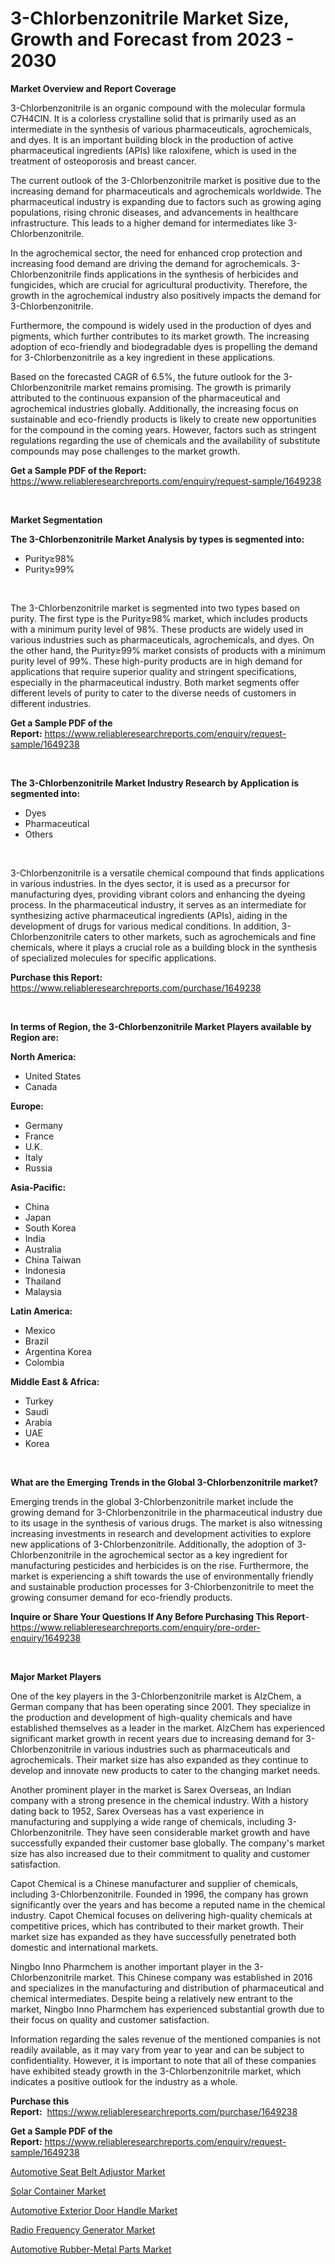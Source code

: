 <p><h1>3-Chlorbenzonitrile Market Size, Growth and Forecast from 2023 - 2030</h1></p><p><strong>Market Overview and Report Coverage</strong></p>
<p><p>3-Chlorbenzonitrile is an organic compound with the molecular formula C7H4ClN. It is a colorless crystalline solid that is primarily used as an intermediate in the synthesis of various pharmaceuticals, agrochemicals, and dyes. It is an important building block in the production of active pharmaceutical ingredients (APIs) like raloxifene, which is used in the treatment of osteoporosis and breast cancer.</p><p>The current outlook of the 3-Chlorbenzonitrile market is positive due to the increasing demand for pharmaceuticals and agrochemicals worldwide. The pharmaceutical industry is expanding due to factors such as growing aging populations, rising chronic diseases, and advancements in healthcare infrastructure. This leads to a higher demand for intermediates like 3-Chlorbenzonitrile.</p><p>In the agrochemical sector, the need for enhanced crop protection and increasing food demand are driving the demand for agrochemicals. 3-Chlorbenzonitrile finds applications in the synthesis of herbicides and fungicides, which are crucial for agricultural productivity. Therefore, the growth in the agrochemical industry also positively impacts the demand for 3-Chlorbenzonitrile.</p><p>Furthermore, the compound is widely used in the production of dyes and pigments, which further contributes to its market growth. The increasing adoption of eco-friendly and biodegradable dyes is propelling the demand for 3-Chlorbenzonitrile as a key ingredient in these applications.</p><p>Based on the forecasted CAGR of 6.5%, the future outlook for the 3-Chlorbenzonitrile market remains promising. The growth is primarily attributed to the continuous expansion of the pharmaceutical and agrochemical industries globally. Additionally, the increasing focus on sustainable and eco-friendly products is likely to create new opportunities for the compound in the coming years. However, factors such as stringent regulations regarding the use of chemicals and the availability of substitute compounds may pose challenges to the market growth.</p></p>
<p><strong>Get a Sample PDF of the Report:</strong> <a href="https://www.reliableresearchreports.com/enquiry/request-sample/1649238">https://www.reliableresearchreports.com/enquiry/request-sample/1649238</a></p>
<p>&nbsp;</p>
<p><strong>Market Segmentation</strong></p>
<p><strong>The 3-Chlorbenzonitrile Market Analysis by types is segmented into:</strong></p>
<p><ul><li>Purity≥98%</li><li>Purity≥99%</li></ul></p>
<p>&nbsp;</p>
<p><p>The 3-Chlorbenzonitrile market is segmented into two types based on purity. The first type is the Purity≥98% market, which includes products with a minimum purity level of 98%. These products are widely used in various industries such as pharmaceuticals, agrochemicals, and dyes. On the other hand, the Purity≥99% market consists of products with a minimum purity level of 99%. These high-purity products are in high demand for applications that require superior quality and stringent specifications, especially in the pharmaceutical industry. Both market segments offer different levels of purity to cater to the diverse needs of customers in different industries.</p></p>
<p><strong>Get a Sample PDF of the Report:</strong>&nbsp;<a href="https://www.reliableresearchreports.com/enquiry/request-sample/1649238">https://www.reliableresearchreports.com/enquiry/request-sample/1649238</a></p>
<p>&nbsp;</p>
<p><strong>The 3-Chlorbenzonitrile Market Industry Research by Application is segmented into:</strong></p>
<p><ul><li>Dyes</li><li>Pharmaceutical</li><li>Others</li></ul></p>
<p>&nbsp;</p>
<p><p>3-Chlorbenzonitrile is a versatile chemical compound that finds applications in various industries. In the dyes sector, it is used as a precursor for manufacturing dyes, providing vibrant colors and enhancing the dyeing process. In the pharmaceutical industry, it serves as an intermediate for synthesizing active pharmaceutical ingredients (APIs), aiding in the development of drugs for various medical conditions. In addition, 3-Chlorbenzonitrile caters to other markets, such as agrochemicals and fine chemicals, where it plays a crucial role as a building block in the synthesis of specialized molecules for specific applications.</p></p>
<p><strong>Purchase this Report:</strong>&nbsp; <a href="https://www.reliableresearchreports.com/purchase/1649238">https://www.reliableresearchreports.com/purchase/1649238</a></p>
<p>&nbsp;</p>
<p><strong>In terms of Region, the 3-Chlorbenzonitrile Market Players available by Region are:</strong></p>
<p>
    <p> <strong> North America: </strong>
        <ul>
            <li>United States</li>
            <li>Canada</li>
        </ul>
        </p> 
    <p> <strong> Europe: </strong>
        <ul>
            <li>Germany</li>
            <li>France</li>
            <li>U.K.</li>
            <li>Italy</li>
            <li>Russia</li>
        </ul>
        </p> 
    <p> <strong> Asia-Pacific: </strong>
        <ul>
            <li>China</li>
            <li>Japan</li>
            <li>South Korea</li>
            <li>India</li>
            <li>Australia</li>
            <li>China Taiwan</li>
            <li>Indonesia</li>
            <li>Thailand</li>
            <li>Malaysia</li>
        </ul>
        </p> 
    <p> <strong> Latin America: </strong>
        <ul>
            <li>Mexico</li>
            <li>Brazil</li>
            <li>Argentina Korea</li>
            <li>Colombia</li>
        </ul>
        </p> 
    <p> <strong> Middle East & Africa: </strong>
        <ul>
            <li>Turkey</li>
            <li>Saudi</li>
            <li>Arabia</li>
            <li>UAE</li>
            <li>Korea</li>
        </ul>
    </p>
    </p>
<p>&nbsp;</p>
<p><strong>What are the Emerging Trends in the Global 3-Chlorbenzonitrile market?</strong></p>
<p><p>Emerging trends in the global 3-Chlorbenzonitrile market include the growing demand for 3-Chlorbenzonitrile in the pharmaceutical industry due to its usage in the synthesis of various drugs. The market is also witnessing increasing investments in research and development activities to explore new applications of 3-Chlorbenzonitrile. Additionally, the adoption of 3-Chlorbenzonitrile in the agrochemical sector as a key ingredient for manufacturing pesticides and herbicides is on the rise. Furthermore, the market is experiencing a shift towards the use of environmentally friendly and sustainable production processes for 3-Chlorbenzonitrile to meet the growing consumer demand for eco-friendly products.</p></p>
<p><strong>Inquire or Share Your Questions If Any Before Purchasing This Report</strong>- <a href="https://www.reliableresearchreports.com/enquiry/pre-order-enquiry/1649238">https://www.reliableresearchreports.com/enquiry/pre-order-enquiry/1649238</a></p>
<p>&nbsp;</p>
<p><strong>Major Market Players</strong></p>
<p><p>One of the key players in the 3-Chlorbenzonitrile market is AlzChem, a German company that has been operating since 2001. They specialize in the production and development of high-quality chemicals and have established themselves as a leader in the market. AlzChem has experienced significant market growth in recent years due to increasing demand for 3-Chlorbenzonitrile in various industries such as pharmaceuticals and agrochemicals. Their market size has also expanded as they continue to develop and innovate new products to cater to the changing market needs.</p><p>Another prominent player in the market is Sarex Overseas, an Indian company with a strong presence in the chemical industry. With a history dating back to 1952, Sarex Overseas has a vast experience in manufacturing and supplying a wide range of chemicals, including 3-Chlorbenzonitrile. They have seen considerable market growth and have successfully expanded their customer base globally. The company's market size has also increased due to their commitment to quality and customer satisfaction.</p><p>Capot Chemical is a Chinese manufacturer and supplier of chemicals, including 3-Chlorbenzonitrile. Founded in 1996, the company has grown significantly over the years and has become a reputed name in the chemical industry. Capot Chemical focuses on delivering high-quality chemicals at competitive prices, which has contributed to their market growth. Their market size has expanded as they have successfully penetrated both domestic and international markets.</p><p>Ningbo Inno Pharmchem is another important player in the 3-Chlorbenzonitrile market. This Chinese company was established in 2016 and specializes in the manufacturing and distribution of pharmaceutical and chemical intermediates. Despite being a relatively new entrant to the market, Ningbo Inno Pharmchem has experienced substantial growth due to their focus on quality and customer satisfaction.</p><p>Information regarding the sales revenue of the mentioned companies is not readily available, as it may vary from year to year and can be subject to confidentiality. However, it is important to note that all of these companies have exhibited steady growth in the 3-Chlorbenzonitrile market, which indicates a positive outlook for the industry as a whole.</p></p>
<p><strong>Purchase this Report:</strong>&nbsp;&nbsp;<a href="https://www.reliableresearchreports.com/purchase/1649238">https://www.reliableresearchreports.com/purchase/1649238</a></p>
<p></p>
<p><strong>Get a Sample PDF of the Report:</strong>&nbsp;<a href="https://www.reliableresearchreports.com/enquiry/request-sample/1649238">https://www.reliableresearchreports.com/enquiry/request-sample/1649238</a></p>
<p><p><a href="https://medium.com/@malliekozey2023/automotive-seat-belt-adjustor-market-size-reveals-the-best-marketing-channels-in-global-industry-9019c1d302b3">Automotive Seat Belt Adjustor Market</a></p><p><a href="https://www.linkedin.com/pulse/solar-container-market-research-report-unlocks-analysis/">Solar Container Market</a></p><p><a href="https://www.linkedin.com/pulse/automotive-exterior-door-handle-market-size-share-amp/">Automotive Exterior Door Handle Market</a></p><p><a href="https://www.linkedin.com/pulse/radio-frequency-generator-market-challenges-opportunities/">Radio Frequency Generator Market</a></p><p><a href="https://medium.com/@coltruecker/decoding-automotive-rubber-metal-parts-market-metrics-market-share-trends-and-growth-patterns-e61a486fcd7e">Automotive Rubber-Metal Parts Market</a></p></p>